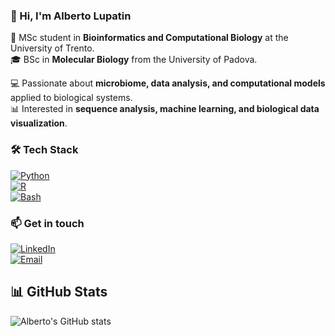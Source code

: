 ### 👋 Hi, I'm Alberto Lupatin  

🔬 MSc student in **Bioinformatics and Computational Biology** at the University of Trento.  
🎓 BSc in **Molecular Biology** from the University of Padova.  

💻 Passionate about **microbiome, data analysis, and computational models** applied to biological systems.  
📊 Interested in **sequence analysis, machine learning, and biological data visualization**.  

### 🛠️ Tech Stack  
[![Python](https://img.shields.io/badge/-Python-3776AB?style=flat-square&logo=python&logoColor=white)](https://www.python.org/)  
[![R](https://img.shields.io/badge/-R-276DC3?style=flat-square&logo=r&logoColor=white)](https://www.r-project.org/)  
[![Bash](https://img.shields.io/badge/-Bash-4EAA25?style=flat-square&logo=gnu-bash&logoColor=white)](https://www.gnu.org/software/bash/) 

### 📫 **Get in touch**
[![LinkedIn](https://img.shields.io/badge/-LinkedIn-0A66C2?style=flat-square&logo=linkedin&logoColor=white)](https://www.linkedin.com/in/alberto-lupatin-761697290/)  
[![Email](https://img.shields.io/badge/-Email-D14836?style=flat-square&logo=gmail&logoColor=white)](albylupatin2000@gmail.com)  

## 📊 GitHub Stats  

![Alberto's GitHub stats](https://github-readme-stats.vercel.app/api?username=TUO-USERNAME&show_icons=true&theme=default)  
